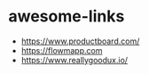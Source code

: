 # awesome-links

- https://www.productboard.com/
- https://flowmapp.com
- https://www.reallygoodux.io/
